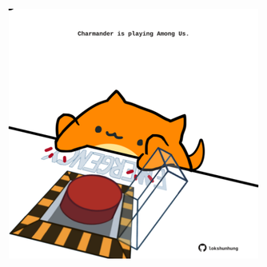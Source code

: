 <!-- built at 07/04/2025, 01:27:53 UTC -->
<p align="center">
  <img width="500" height="500" src="./ReadmeImage.svg">
</p>
